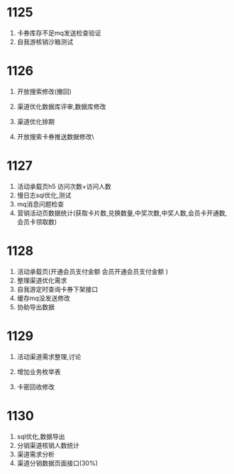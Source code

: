 # 1125

1. 卡券库存不足mq发送检查验证
2. 自我游核销沙箱测试

# 1126

1. 开放搜索修改(撤回)

2. 渠道优化数据库评审,数据库修改

3. 渠道优化排期

4. 开放搜索卡券推送数据修改\

# 1127

1. 活动承载页h5 访问次数+访问人数
2. 慢日志sql优化,测试
3. mq消息问题检查
4. 营销活动页数据统计(获取卡片数,兑换数量,中奖次数,中奖人数,会员卡开通数,会员卡领取数)

# 1128

1.  活动承载页(开通会员支付金额  会员开通会员支付金额 )
2. 整理渠道优化需求
3. 自我游定时查询卡券下架接口
4. 缓存mq没发送修改
5. 协助导出数据

# 1129

1. 活动渠道需求整理,讨论

2. 增加业务枚举表

3. 卡密回收修改

# 1130

1. sql优化,数据导出
2. 分销渠道核销人数统计
3. 渠道需求分析
4. 渠道分销数据页面接口(30%)